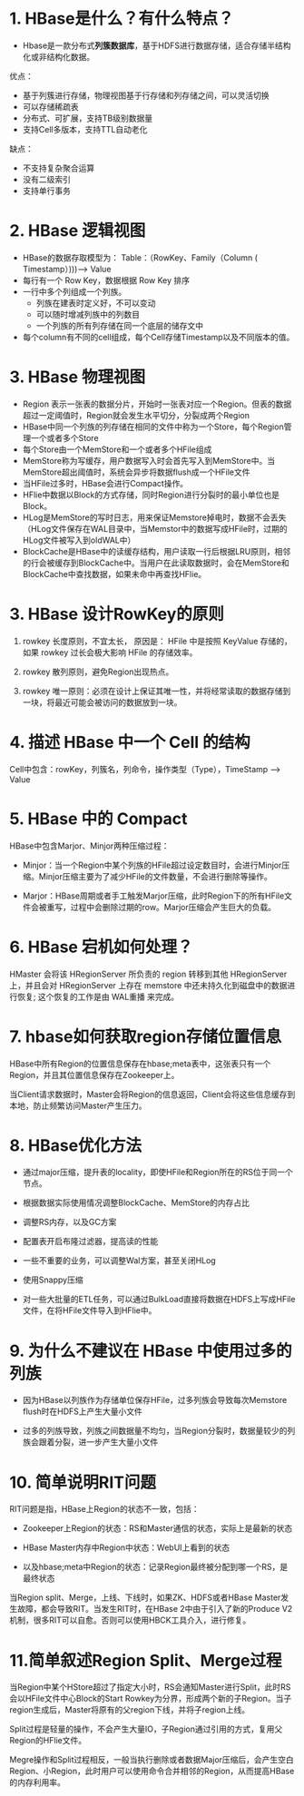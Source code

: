 # 1. HBase是什么？有什么特点？

- Hbase是一款分布式**列簇数据库**，基于HDFS进行数据存储，适合存储半结构化或非结构化数据。

优点：

- 基于列簇进行存储，物理视图基于行存储和列存储之间，可以灵活切换
- 可以存储稀疏表
- 分布式、可扩展，支持TB级别数据量
- 支持Cell多版本，支持TTL自动老化

缺点：

- 不支持复杂聚合运算
- 没有二级索引
- 支持单行事务

# 2. HBase 逻辑视图

- HBase的数据存取模型为： Table：（RowKey、Family（Column ( Timestamp）)))--> Value
- 每行有一个 Row Key，数据根据 Row Key 排序
- 一行中多个列组成一个列族。
    - 列族在建表时定义好，不可以变动
    - 可以随时增减列族中的列数目
    - 一个列族的所有列存储在同一个底层的储存文中
- 每个column有不同的cell组成，每个Cell存储Timestamp以及不同版本的值。

# 3. HBase 物理视图

- Region 表示一张表的数据分片，开始时一张表对应一个Region。但表的数据超过一定阈值时，Region就会发生水平切分，分裂成两个Region
- HBase中同一个列族的列存储在相同的文件中称为一个Store，每个Region管理一个或者多个Store
- 每个Store由一个MemStore和一个或者多个HFile组成
- MemStore称为写缓存，用户数据写入时会首先写入到MemStore中。当MemStore超出阈值时，系统会异步将数据flush成一个HFile文件
- 当HFile过多时，HBase会进行Compact操作。
- HFlie中数据以Block的方式存储，同时Region进行分裂时的最小单位也是Block。
- HLog是MemStore的写时日志，用来保证Memstore掉电时，数据不会丢失（HLog文件保存在WAL目录中，当Memstor中的数据写成HFile时，过期的HLog文件被写入到oldWAL中）
- BlockCache是HBase中的读缓存结构，用户读取一行后根据LRU原则，相邻的行会被缓存到BlockCache中。当用户在此读取数据时，会在MemStore和BlockCache中查找数据，如果未命中再查找HFlie。

# 3. HBase 设计RowKey的原则

1. rowkey 长度原则，不宜太长， 原因是： HFile 中是按照 KeyValue 存储的，如果 rowkey 过长会极大影响 HFile 的存储效率。

2. rowkey 散列原则，避免Region出现热点。

3. rowkey 唯一原则：必须在设计上保证其唯一性，并将经常读取的数据存储到一块，将最近可能会被访问的数据放到一块。

# 4. 描述 HBase 中一个 Cell 的结构

Cell中包含：rowKey，列簇名，列命令，操作类型（Type），TimeStamp --> Value

# 5. HBase 中的 Compact 

HBase中包含Marjor、Minjor两种压缩过程：

- Minjor：当一个Region中某个列族的HFile超过设定数目时，会进行Minjor压缩。Minjor压缩主要为了减少HFile的文件数量，不会进行删除等操作。

- Marjor：HBase周期或者手工触发Marjor压缩，此时Region下的所有HFile文件会被重写，过程中会删除过期的row。Marjor压缩会产生巨大的负载。

# 6. HBase 宕机如何处理？

HMaster 会将该 HRegionServer 所负责的 region 转移到其他 HRegionServer 上，并且会对 HRegionServer 上存在 memstore 中还未持久化到磁盘中的数据进行恢复;
这个恢复的工作是由 WAL重播 来完成。

# 7. hbase如何获取region存储位置信息

HBase中所有Region的位置信息保存在hbase;meta表中，这张表只有一个Region，并且其位置信息保存在Zookeeper上。

当Client请求数据时，Master会将Region的信息返回，Client会将这些信息缓存到本地，防止频繁访问Master产生压力。

# 8. HBase优化方法

- 通过major压缩，提升表的locality，即使HFile和Region所在的RS位于同一个节点。

- 根据数据实际使用情况调整BlockCache、MemStore的内存占比

- 调整RS内存，以及GC方案

- 配置表开启布隆过滤器，提高读的性能

- 一些不重要的业务，可以调整Wal方案，甚至关闭HLog

- 使用Snappy压缩

- 对一些大批量的ETL任务，可以通过BulkLoad直接将数据在HDFS上写成HFile文件，在将HFile文件导入到HFlie中。

# 9. 为什么不建议在 HBase 中使用过多的列族

- 因为HBase以列族作为存储单位保存HFile，过多列族会导致每次Memstore flush时在HDFS上产生大量小文件

- 过多的列族导致，列族之间数据量不均匀，当Region分裂时，数据量较少的列族会跟着分裂，进一步产生大量小文件

# 10. 简单说明RIT问题

RIT问题是指，HBase上Region的状态不一致，包括：

- Zookeeper上Region的状态：RS和Master通信的状态，实际上是最新的状态

- HBase Master内存中Region中状态：WebUI上看到的状态

- 以及hbase;meta中Region的状态：记录Region最终被分配到哪一个RS，是最终状态

当Region split、Merge，上线、下线时，如果ZK、HDFS或者HBase Master发生故障，都会导致RIT。当发生RIT时，在HBase 2中由于引入了新的Produce V2机制，很多RIT可以自愈。否则可以使用HBCK工具介入，进行修复。

# 11.简单叙述Region Split、Merge过程

当Region中某个HStore超过了指定大小时，RS会通知Master进行Split，此时RS会以HFile文件中心Block的Start Rowkey为分界，形成两个新的子Region。当子region生成后，Master将原有的父region下线，并将子region上线。

Split过程是轻量的操作，不会产生大量IO，子Region通过引用的方式，复用父Region的HFlie文件。

Megre操作和Split过程相反，一般当执行删除或者数据Major压缩后，会产生空白Region、小Region，此时用户可以使用命令合并相邻的Region，从而提高HBase的内存利用率。





